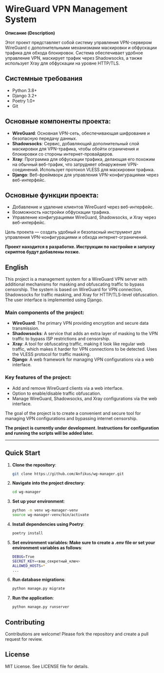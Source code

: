 # WireGuard VPN Management System

**Описание (Description)**

Этот проект представляет собой систему управления VPN-сервером WireGuard с дополнительными механизмами маскировки и обфускации трафика для обхода блокировок. Система обеспечивает удобное управление VPN, маскирует трафик через Shadowsocks, а также использует Xray для обфускации на уровне HTTP/TLS.

## Системные требования
- Python 3.8+
- Django 3.2+
- Poetry 1.0+
- Git

## Основные компоненты проекта:

- **WireGuard**: Основная VPN-сеть, обеспечивающая шифрование и безопасную передачу данных.
- **Shadowsocks**: Сервис, добавляющий дополнительный слой маскировки для VPN-трафика, чтобы обойти ограничения и блокировки со стороны интернет-провайдеров.
- **Xray**: Программа для обфускации трафика, делающая его похожим на обычный веб-трафик, что затрудняет обнаружение VPN-соединений. Использует протокол VLESS для маскировки трафика.
- **Django**: Веб-фреймворк для управления VPN-конфигурациями через веб-интерфейс.

## Основные функции проекта:

- Добавление и удаление клиентов WireGuard через веб-интерфейс.
- Возможность настройки обфускации трафика.
- Управление конфигурациями WireGuard, Shadowsocks, и Xray через веб-интерфейс.

Цель проекта — создать удобный и безопасный инструмент для управления VPN-конфигурациями и обхода интернет-ограничений.

**Проект находится в разработке. Инструкции по настройке и запуску скриптов будут добавлены позже.**

## English

This project is a management system for a WireGuard VPN server with additional mechanisms for masking and obfuscating traffic to bypass censorship. The system is based on WireGuard for VPN connection, Shadowsocks for traffic masking, and Xray for HTTP/TLS-level obfuscation. The user interface is implemented using Django.

### Main components of the project:

- **WireGuard**: The primary VPN providing encryption and secure data transmission.
- **Shadowsocks**: A service that adds an extra layer of masking to the VPN traffic to bypass ISP restrictions and censorship.
- **Xray**: A tool for obfuscating traffic, making it look like regular web traffic, which makes it harder for VPN connections to be detected. Uses the VLESS protocol for traffic masking.
- **Django**: A web framework for managing VPN configurations via a web interface.

### Key features of the project:

- Add and remove WireGuard clients via a web interface.
- Option to enable/disable traffic obfuscation.
- Manage WireGuard, Shadowsocks, and Xray configurations via the web interface.

The goal of the project is to create a convenient and secure tool for managing VPN configurations and bypassing internet censorship.

**The project is currently under development. Instructions for configuration and running the scripts will be added later.**

---

## Quick Start

1. **Clone the repository**:
   ```bash
   git clone https://github.com/Anfikus/wg-manager.git

2. **Navigate into the project directory**:
   ```bash
   cd wg-manager

3. **Set up your environment**:
   ```bash
   python -m venv wg-manager-venv
   source wg-manager-venv/bin/activate

4. **Install dependencies using Poetry**:
   ```bash
   poetry install

5. **Set environment variables: Make sure to create a .env file or set your environment variables as follows**:
   ```bash
   DEBUG=True
   SECRET_KEY=<ваш_секретный_ключ>
   ALLOWED_HOSTS=*
   ...

6. **Run database migrations**:
   ```bash
   python manage.py migrate

7. **Run the application**:
   ```bash
   python manage.py runserver


## Contributing
Contributions are welcome! Please fork the repository and create a pull request for review.

## License
MIT License. See LICENSE file for details.
